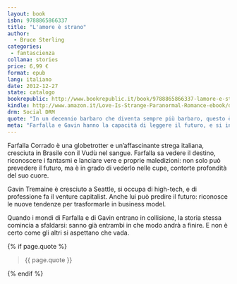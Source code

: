 ```yaml
---
layout: book
isbn: 9788865866337
title: "L'amore è strano"
author:
  - Bruce Sterling
categories:
 - fantascienza
collana: stories
price: 6,99 €
format: epub
lang: italiano
date: 2012-12-27 
state: catalogo
bookrepublic: http://www.bookrepublic.it/book/9788865866337-lamore-e-strano/
kindle: http://www.amazon.it/Love-Is-Strange-Paranormal-Romance-ebook/dp/B00ASBPAWY/
drm: Social DRM
quote: "In un decennio barbaro che diventa sempre più barbaro, questo è il libro più divertente che io abbia mai scritto."
meta: "Farfalla e Gavin hanno la capacità di leggere il futuro, e si innamorano. Ma proprio perché sanno leggere oltre il tempo, non credono che le storie possano avere romantici lieti fine."
---
```


Farfalla Corrado è una globetrotter e un’affascinante strega italiana, cresciuta in Brasile con il Vudù nel sangue. Farfalla sa vedere il destino, riconoscere i fantasmi e lanciare vere e proprie maledizioni: non solo può prevedere il futuro, ma è in grado di vederlo nelle cupe, contorte profondità del suo cuore.

Gavin Tremaine è cresciuto a Seattle, si occupa di high-tech, e di professione fa il venture capitalist. Anche lui può predire il futuro: riconosce le nuove tendenze per trasformarle in business model.

Quando i mondi di Farfalla e di Gavin entrano in collisione, la storia stessa comincia a sfaldarsi: sanno già entrambi in che modo andrà a finire. E non è certo come gli altri si aspettano che vada.

{% if page.quote %}
<blockquote>
    {{ page.quote }}
</blockquote>
{% endif %}